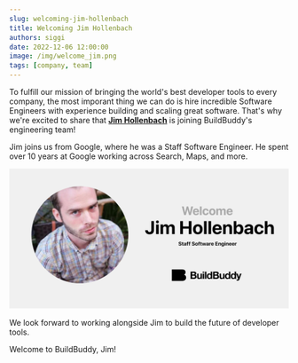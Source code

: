 ```yaml
---
slug: welcoming-jim-hollenbach
title: Welcoming Jim Hollenbach
authors: siggi
date: 2022-12-06 12:00:00
image: /img/welcome_jim.png
tags: [company, team]
---
```


To fulfill our mission of bringing the world's best developer tools to every company, the most imporant thing we can do is hire incredible Software Engineers with experience building and scaling great software. That's why we're excited to share that [**Jim Hollenbach**](https://www.linkedin.com/in/jim-hollenbach-5a49659/) is joining BuildBuddy's engineering team!

Jim joins us from Google, where he was a Staff Software Engineer. He spent over 10 years at Google working across Search, Maps, and more.

![](../static/img/blog/welcome_jim.png)

We look forward to working alongside Jim to build the future of developer tools.

Welcome to BuildBuddy, Jim!

<!-- truncate -->
